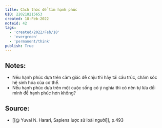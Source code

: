 ```yaml
---
title: Cách thức để tìm hạnh phúc
UID: 220218215653
created: 18-Feb-2022
noteid: 42
tags:
  - 'created/2022/Feb/18'
  - 'evergreen'
  - 'permanent/think'
publish: True
---
```

## Notes:
- Nếu hạnh phúc dựa trên cảm giác dễ chịu thì hãy tái cấu trúc, chăm sóc hệ sinh hóa của cơ thể.
- Nếu hạnh phúc dựa trên một cuộc sống có ý nghĩa thì có nên tự lừa dối mình để hạnh phúc hơn không?

## Source:
- [[@ Yuval N. Harari, Sapiens lược sử loài người]], p.493


